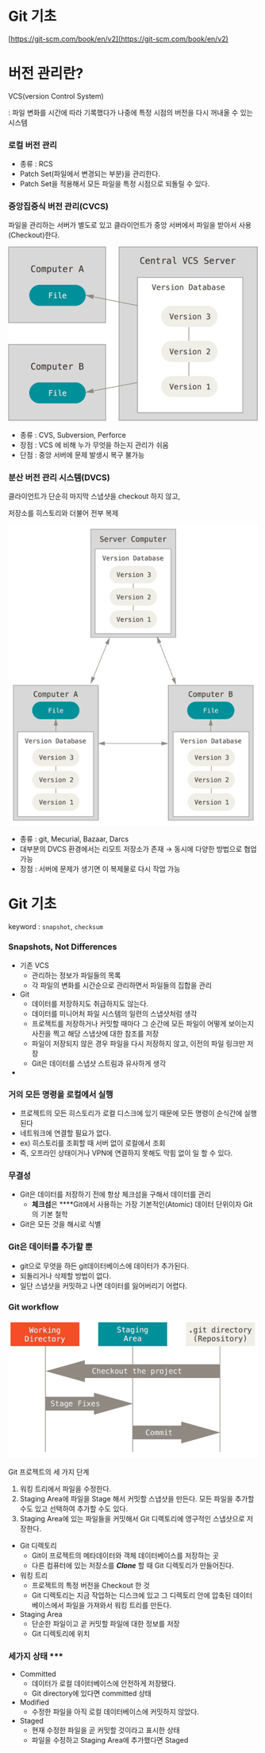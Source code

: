 # Git 기초

[https://git-scm.com/book/en/v2](https://git-scm.com/book/en/v2)

# 버전 관리란?

VCS(version Control System)

: 파일 변화를 시간에 따라 기록했다가 나중에 특정 시점의 버전을 다시 꺼내올 수 있는 시스템

### 로컬 버전 관리

- 종류 : RCS
- Patch Set(파일에서 변경되는 부분)을 관리한다.
- Patch Set을 적용해서 모든 파일을 특정 시점으로 되돌릴 수 있다.

### 중앙집중식 버전 관리(CVCS)

파일을 관리하는 서버가 별도로 있고 클라이언트가 중앙 서버에서 파일을 받아서 사용(Checkout)한다.

![Untitled](git_image01/Untitled.png)

- 종류 : CVS, Subversion, Perforce
- 장점 : VCS 에 비해 누가 무엇을 하는지 관리가 쉬움
- 단점 : 중앙 서버에 문제 발생시 복구 불가능

### 분산 버전 관리 시스템(DVCS)

클라이언트가 단순히 마지막 스냅샷을 checkout 하지 않고,

저장소를 히스토리와 더불어 전부 복제

![Untitled](git_image01/Untitled%201.png)

- 종류 : git, Mecurial, Bazaar, Darcs
- 대부분의 DVCS 환경에서는 리모트 저장소가 존재 → 동시에 다양한 방법으로 협업 가능
- 장점 : 서버에 문제가 생기면 이 복제물로 다시 작업 가능

# Git 기초

keyword : `snapshot`, `checksum`

### Snapshots, Not Differences

- 기존 VCS
    - 관리하는 정보가 파일들의 목록
    - 각 파일의 변화를 시간순으로 관리하면서 파일들의 집합을 관리
- Git
    - 데이터를 저장하지도 취급하지도 않는다.
    - 데이터를 미니어처 파일 시스템의 일련의 스냅샷처럼 생각
    - 프로젝트를 저장하거나 커밋할 때마다 그 순간에 모든 파일이 어떻게 보이는지 사진을 찍고 해당 스냅샷에 대한 참조를 저장
    - 파일이 저장되지 않은 경우 파일을 다시 저장하지 않고, 이전의 파일 링크만 저장
    - Git은 데이터를 스냅샷 스트림과 유사하게 생각
- 

### 거의 모든 명령을 로컬에서 실행

- 프로젝트의 모든 히스토리가 로컬 디스크에 있기 때문에 모든 명령이 순식간에 실행된다
- 네트워크에 연결할 필요가 없다.
- ex) 히스토리를 조회할 때 서버 없이 로컬에서 조회
- 즉, 오프라인 상태이거나 VPN에 연결하지 못해도 막힘 없이 일 할 수 있다.

### 무결성

- Git은 데이터를 저장하기 전에 항상 체크섬을 구해서 데이터를 관리
    - **체크섬**은 ****Git에서 사용하는 가장 기본적인(Atomic) 데이터 단위이자 Git의 기본 철학
- Git은 모든 것을 해시로 식별

### Git은 데이터를 추가할 뿐

- git으로 무엇을 하든 git데이터베이스에 데이터가 추가된다.
- 되돌리거나 삭제할 방법이 없다.
- 일단 스냅샷을 커밋하고 나면 데이터를 잃어버리기 어렵다.

### Git workflow

![Git 프로젝트의 세 가지 단계](git_image01/Untitled%202.png)

Git 프로젝트의 세 가지 단계

1. 워킹 트리에서 파일을 수정한다.
2. Staging Area에 파일을 Stage 해서 커밋할 스냅샷을 만든다. 모든 파일을 추가할 수도 있고 선택하여 추가할 수도 있다.
3. Staging Area에 있는 파일들을 커밋해서 Git 디렉토리에 영구적인 스냅샷으로 저장한다.

- Git 디렉토리
    - Git이 프로젝트의 메타데이터와 객체 데이터베이스를 저장하는 곳
    - 다른 컴퓨터에 있는 저장소를 ***Clone*** 할 때 Git 디렉토리가 만들어진다.
- 워킹 트리
    - 프로젝트의 특정 버전을 Checkout 한 것
    - Git 디렉토리는 지금 작업하는 디스크에 있고 그 디렉토리 안에 압축된 데이터베이스에서 파일을 가져와서 워킹 트리를 만든다.
- Staging Area
    - 단순한 파일이고 곧 커밋할 파일에 대한 정보를 저장
    - Git 디렉토리에 위치

### 세가지 상태 ***

- Committed
    - 데이터가 로컬 데이터베이스에 안전하게 저장됐다.
    - Git directory에 있다면 committed 상태
- Modified
    - 수정한 파일을 아직 로컬 데이터베이스에 커밋하지 않았다.
- Staged
    - 현재 수정한 파일을 곧 커밋할 것이라고 표시한 상태
    - 파일을 수정하고 Staging Area에 추가했다면 Staged